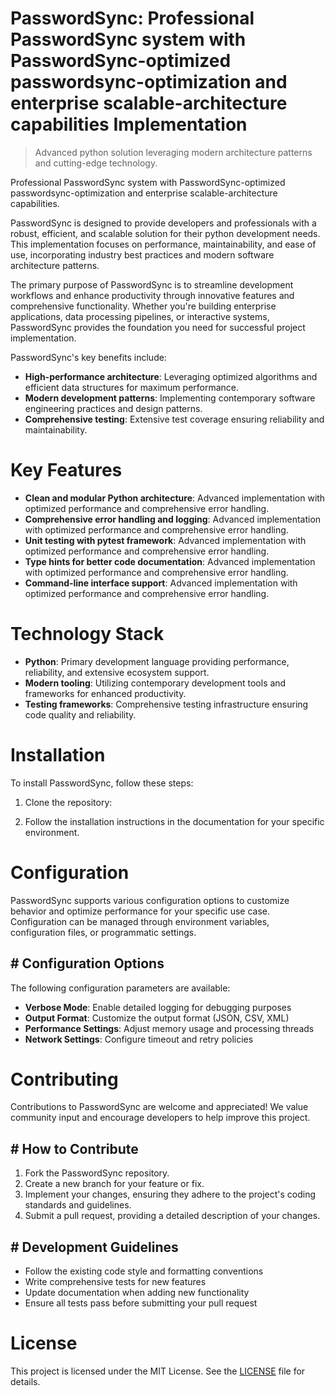 <!-- fallback_PasswordSync_20250810063547_46896 -->

# PasswordSync: Professional PasswordSync system with PasswordSync-optimized passwordsync-optimization and enterprise scalable-architecture capabilities Implementation
> Advanced python solution leveraging modern architecture patterns and cutting-edge technology.

Professional PasswordSync system with PasswordSync-optimized passwordsync-optimization and enterprise scalable-architecture capabilities.

PasswordSync is designed to provide developers and professionals with a robust, efficient, and scalable solution for their python development needs. This implementation focuses on performance, maintainability, and ease of use, incorporating industry best practices and modern software architecture patterns.

The primary purpose of PasswordSync is to streamline development workflows and enhance productivity through innovative features and comprehensive functionality. Whether you're building enterprise applications, data processing pipelines, or interactive systems, PasswordSync provides the foundation you need for successful project implementation.

PasswordSync's key benefits include:

* **High-performance architecture**: Leveraging optimized algorithms and efficient data structures for maximum performance.
* **Modern development patterns**: Implementing contemporary software engineering practices and design patterns.
* **Comprehensive testing**: Extensive test coverage ensuring reliability and maintainability.

# Key Features

* **Clean and modular Python architecture**: Advanced implementation with optimized performance and comprehensive error handling.
* **Comprehensive error handling and logging**: Advanced implementation with optimized performance and comprehensive error handling.
* **Unit testing with pytest framework**: Advanced implementation with optimized performance and comprehensive error handling.
* **Type hints for better code documentation**: Advanced implementation with optimized performance and comprehensive error handling.
* **Command-line interface support**: Advanced implementation with optimized performance and comprehensive error handling.

# Technology Stack

* **Python**: Primary development language providing performance, reliability, and extensive ecosystem support.
* **Modern tooling**: Utilizing contemporary development tools and frameworks for enhanced productivity.
* **Testing frameworks**: Comprehensive testing infrastructure ensuring code quality and reliability.

# Installation

To install PasswordSync, follow these steps:

1. Clone the repository:


2. Follow the installation instructions in the documentation for your specific environment.

# Configuration

PasswordSync supports various configuration options to customize behavior and optimize performance for your specific use case. Configuration can be managed through environment variables, configuration files, or programmatic settings.

## # Configuration Options

The following configuration parameters are available:

* **Verbose Mode**: Enable detailed logging for debugging purposes
* **Output Format**: Customize the output format (JSON, CSV, XML)
* **Performance Settings**: Adjust memory usage and processing threads
* **Network Settings**: Configure timeout and retry policies

# Contributing

Contributions to PasswordSync are welcome and appreciated! We value community input and encourage developers to help improve this project.

## # How to Contribute

1. Fork the PasswordSync repository.
2. Create a new branch for your feature or fix.
3. Implement your changes, ensuring they adhere to the project's coding standards and guidelines.
4. Submit a pull request, providing a detailed description of your changes.

## # Development Guidelines

* Follow the existing code style and formatting conventions
* Write comprehensive tests for new features
* Update documentation when adding new functionality
* Ensure all tests pass before submitting your pull request

# License

This project is licensed under the MIT License. See the [LICENSE](https://github.com/laurindoisaac/PasswordSync/blob/main/LICENSE) file for details.
